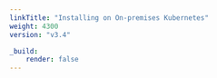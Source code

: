 ```yaml
---
linkTitle: "Installing on On-premises Kubernetes"
weight: 4300
version: "v3.4"

_build:
    render: false
---
```

